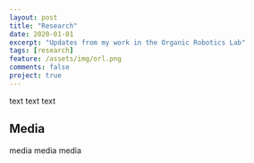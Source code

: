 ```yaml
---
layout: post
title: "Research"
date: 2020-01-01
excerpt: "Updates from my work in the Organic Robotics Lab"
tags: [research]
feature: /assets/img/orl.png
comments: false
project: true
---
```


text
text
text

## Media

media
media 
media

